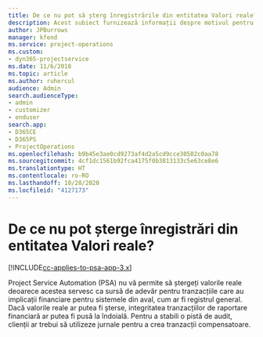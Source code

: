 ```yaml
---
title: De ce nu pot să șterg înregistrările din entitatea Valori reale?
description: Acest subiect furnizează informații despre motivul pentru care nu puteți șterge înregistrările din entitatea Valori reale.
author: JPBurrows
manager: kfend
ms.service: project-operations
ms.custom:
- dyn365-projectservice
ms.date: 11/6/2018
ms.topic: article
ms.author: ruhercul
audience: Admin
search.audienceType:
- admin
- customizer
- enduser
search.app:
- D365CE
- D365PS
- ProjectOperations
ms.openlocfilehash: b9b45e3ae0cd9273af4d2a5cd9cce30502c0aa78
ms.sourcegitcommit: 4cf1dc1561b92fca4175f0b3813133c5e63ce8e6
ms.translationtype: HT
ms.contentlocale: ro-RO
ms.lasthandoff: 10/28/2020
ms.locfileid: "4127173"
---
```

# <a name="why-cant-i-delete-records-from-the-actuals-entity"></a>De ce nu pot șterge înregistrări din entitatea Valori reale?

[!INCLUDE[cc-applies-to-psa-app-3.x](../includes/cc-applies-to-psa-app-3x.md)]

Project Service Automation (PSA) nu vă permite să ștergeți valorile reale deoarece acestea servesc ca sursă de adevăr pentru tranzacțiile care au implicații financiare pentru sistemele din aval, cum ar fi registrul general. Dacă valorile reale ar putea fi șterse, integritatea tranzacțiilor de raportare financiară ar putea fi pusă la îndoială. Pentru a stabili o pistă de audit, clienții ar trebui să utilizeze jurnale pentru a crea tranzacții compensatoare.

